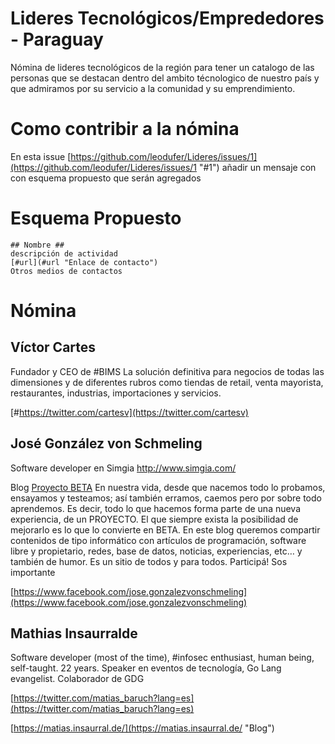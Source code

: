 # Lideres Tecnológicos/Emprededores - Paraguay #
Nómina de lideres tecnológicos de la región para tener un catalogo de las personas que se destacan dentro del ambito técnologico de nuestro país y que admiramos por su servicio a la comunidad y su emprendimiento.

# Como contribir a la nómina #
En esta issue [https://github.com/leodufer/Lideres/issues/1](https://github.com/leodufer/Lideres/issues/1 "#1") añadir un mensaje con con esquema propuesto que serán agregados

# Esquema Propuesto #
    ## Nombre ##
	descripción de actividad
	[#url](#url "Enlace de contacto")
    Otros medios de contactos
# Nómina
## Víctor Cartes ##
Fundador y CEO de #BIMS La solución definitiva para negocios de todas las dimensiones y de diferentes rubros como tiendas de retail, venta mayorista, restaurantes, industrias, importaciones y servicios.

[#https://twitter.com/cartesv](https://twitter.com/cartesv)

## José González von Schmeling ##
Software developer en Simgia http://www.simgia.com/

Blog [Proyecto BETA](http://proyectosbeta.net/ "Proyecto BETA") En nuestra vida, desde que nacemos todo lo probamos, ensayamos y testeamos; así también erramos, caemos pero por sobre todo aprendemos. Es decir, todo lo que hacemos forma parte de una nueva experiencia, de un PROYECTO. El que siempre exista la posibilidad de mejorarlo es lo que lo convierte en BETA. En este blog queremos compartir contenidos de tipo informático con artículos de programación, software libre y propietario, redes, base de datos, noticias, experiencias, etc… y también de humor. Es un sitio de todos y para todos. Participá! Sos importante

[https://www.facebook.com/jose.gonzalezvonschmeling](https://www.facebook.com/jose.gonzalezvonschmeling)

## Mathias Insaurralde ##
Software developer (most of the time), #infosec enthusiast, human being, self-taught. 22 years. Speaker en eventos de tecnología, Go Lang evangelist. Colaborador de GDG

[https://twitter.com/matias_baruch?lang=es](https://twitter.com/matias_baruch?lang=es)

[https://matias.insaurral.de/](https://matias.insaurral.de/ "Blog")
